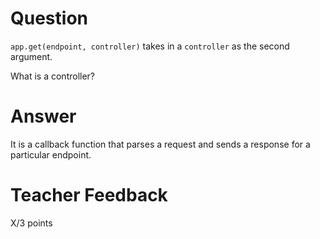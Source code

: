 # Question

`app.get(endpoint, controller)` takes in a `controller` as the second argument.

What is a controller?

# Answer

It is a callback function that parses a request and sends a response for a particular endpoint.

# Teacher Feedback

X/3 points
